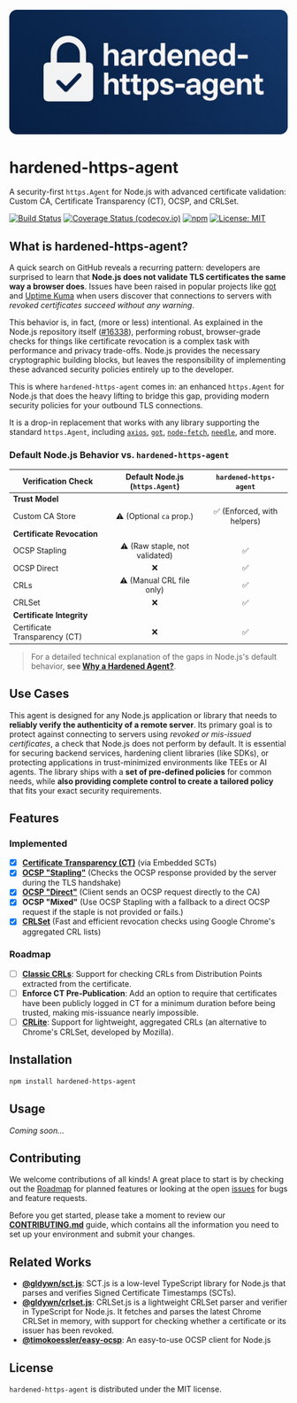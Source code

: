<p align="center">
  <img src="./assets/header.png" alt="hardened-https-agent"/>
</p>

# hardened-https-agent

A security-first `https.Agent` for Node.js with advanced certificate validation: Custom CA, Certificate Transparency (CT), OCSP, and CRLSet.

[![Build Status](https://github.com/Gldywn/hardened-https-agent/actions/workflows/build.yml/badge.svg)](https://github.com/Gldywn/hardened-https-agent/actions/workflows/build.yml)
[![Coverage Status (codecov.io)](https://codecov.io/gh/Gldywn/hardened-https-agent/branch/main/graph/badge.svg)](https://codecov.io/gh/Gldywn/hardened-https-agent)
[![npm](https://img.shields.io/npm/v/hardened-https-agent.svg)](https://www.npmjs.com/package/hardened-https-agent)
[![License: MIT](https://img.shields.io/badge/License-MIT-blue.svg)](https://opensource.org/licenses/MIT)

## What is hardened-https-agent?

A quick search on GitHub reveals a recurring pattern: developers are surprised to learn that **Node.js does not validate TLS certificates the same way a browser does**. Issues have been raised in popular projects like [got](https://github.com/sindresorhus/got/issues/1994) and [Uptime Kuma](https://github.com/louislam/uptime-kuma/issues/1254) when users discover that connections to servers with _revoked certificates succeed without any warning_.

This behavior is, in fact, (more or less) intentional. As explained in the Node.js repository itself ([#16338](https://github.com/nodejs/node/issues/16338)), performing robust, browser-grade checks for things like certificate revocation is a complex task with performance and privacy trade-offs. Node.js provides the necessary cryptographic building blocks, but leaves the responsibility of implementing these advanced security policies entirely up to the developer.

This is where `hardened-https-agent` comes in: an enhanced `https.Agent` for Node.js that does the heavy lifting to bridge this gap, providing modern security policies for your outbound TLS connections.

It is a drop-in replacement that works with any library supporting the standard `https.Agent`, including [`axios`](https://axios-http.com/), [`got`](https://github.com/sindresorhus/got), [`node-fetch`](https://github.com/node-fetch/node-fetch), [`needle`](https://github.com/tomas/needle), and more.

### Default Node.js Behavior vs. `hardened-https-agent`

| Verification Check            | Default Node.js (`https.Agent`) |   `hardened-https-agent`    |
| ----------------------------- | :-----------------------------: | :-------------------------: |
| **Trust Model**               |                                 |                             |
| Custom CA Store               |    ⚠️ (Optional `ca` prop.)     | ✅ (Enforced, with helpers) |
| **Certificate Revocation**    |                                 |                             |
| OCSP Stapling                 | ⚠️ (Raw staple, not validated)  |             ✅              |
| OCSP Direct                   |               ❌                |             ✅              |
| CRLs                          |    ⚠️ (Manual CRL file only)    |             ✅              |
| CRLSet                        |               ❌                |             ✅              |
| **Certificate Integrity**     |                                 |                             |
| Certificate Transparency (CT) |               ❌                |             ✅              |

> For a detailed technical explanation of the gaps in Node.js's default behavior, **see [Why a Hardened Agent?](./BACKGROUND.md)**.

## Use Cases

This agent is designed for any Node.js application or library that needs to **reliably verify the authenticity of a remote server**. Its primary goal is to protect against connecting to servers using _revoked or mis-issued certificates_, a check that Node.js does not perform by default. It is essential for securing backend services, hardening client libraries (like SDKs), or protecting applications in trust-minimized environments like TEEs or AI agents. The library ships with a **set of pre-defined policies** for common needs, while **also providing complete control to create a tailored policy** that fits your exact security requirements.

## Features

### Implemented

- [x] **[Certificate Transparency (CT)](https://certificate.transparency.dev/)** (via Embedded SCTs)
- [x] **[OCSP "Stapling"](https://en.wikipedia.org/wiki/OCSP_stapling)** (Checks the OCSP response provided by the server during the TLS handshake)
- [x] **[OCSP "Direct"](https://fr.wikipedia.org/wiki/Online_Certificate_Status_Protocol)** (Client sends an OCSP request directly to the CA)
- [x] **OCSP "Mixed"** (Use OCSP Stapling with a fallback to a direct OCSP request if the staple is not provided or fails.)
- [x] **[CRLSet](https://www.chromium.org/Home/chromium-security/crlsets/)** (Fast and efficient revocation checks using Google Chrome's aggregated CRL lists)

### Roadmap

- [ ] **[Classic CRLs](https://en.wikipedia.org/wiki/Certificate_revocation_list)**: Support for checking CRLs from Distribution Points extracted from the certificate.
- [ ] **Enforce CT Pre-Publication**: Add an option to require that certificates have been publicly logged in CT for a minimum duration before being trusted, making mis-issuance nearly impossible.
- [ ] **[CRLite](https://blog.mozilla.org/security/2020/01/09/crlite-part-1-all-web-pki-revocations-compressed/)**: Support for lightweight, aggregated CRLs (an alternative to Chrome's CRLSet, developed by Mozilla).

## Installation

```sh
npm install hardened-https-agent
```

## Usage

_Coming soon..._

## Contributing

We welcome contributions of all kinds! A great place to start is by checking out the [Roadmap](#roadmap) for planned features or looking at the open [issues](https://github.com/Gldywn/hardened-https-agent/issues) for bugs and feature requests.

Before you get started, please take a moment to review our **[CONTRIBUTING.md](./CONTRIBUTING.md)** guide, which contains all the information you need to set up your environment and submit your changes.

## Related Works

- [**@gldywn/sct.js**](https://github.com/Gldywn/sct.js): SCT.js is a low-level TypeScript library for Node.js that parses and verifies Signed Certificate Timestamps (SCTs).
- [**@gldywn/crlset.js**](https://github.com/Gldywn/crlset.js): CRLSet.js is a lightweight CRLSet parser and verifier in TypeScript for Node.js. It fetches and parses the latest Chrome CRLSet in memory, with support for checking whether a certificate or its issuer has been revoked.
- [**@timokoessler/easy-ocsp**](https://github.com/timokoessler/easy-ocsp): An easy-to-use OCSP client for Node.js

## License

`hardened-https-agent` is distributed under the MIT license.
